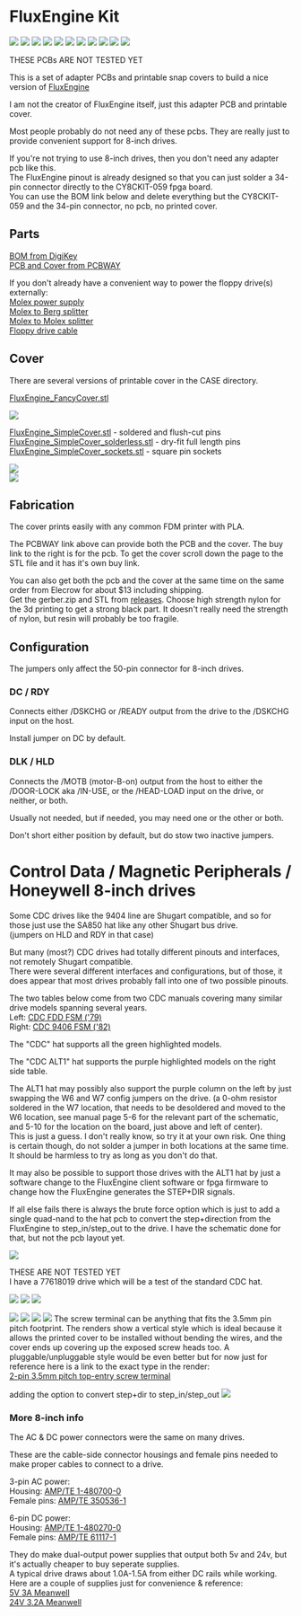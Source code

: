 # FluxEngine Kit

![](PCB/out/FluxEngine_Hat.jpg)
![](PCB/out/FluxEngine_Hat.2.jpg)
![](PCB/out/FluxEngine_Hat.3.jpg)
![](PCB/out/FluxEngine_Hat.4.jpg)
![](PCB/out/FluxEngine_Hat.5.jpg)
![](PCB/out/FluxEngine_Hat.6.jpg)
![](PCB/out/SimpleCover_front.jpg)
![](PCB/out/SimpleCover_back.jpg)
![](PCB/out/FluxEngine_Hat.top.jpg)
![](PCB/out/FluxEngine_Hat.bottom.jpg)
![](PCB/out/FluxEngine_Hat.svg)

THESE PCBs ARE NOT TESTED YET

This is a set of adapter PCBs and printable snap covers to build a nice version of [FluxEngine](http://cowlark.com/fluxengine/)

I am not the creator of FluxEngine itself, just this adapter PCB and printable cover.

Most people probably do not need any of these pcbs. They are really just to provide convenient support for 8-inch drives.

If you're not trying to use 8-inch drives, then you don't need any adapter pcb like this.  
The FluxEngine pinout is already designed so that you can just solder a 34-pin connector directly to the CY8CKIT-059 fpga board.  
You can use the BOM link below and delete everything but the CY8CKIT-059 and the 34-pin connector, no pcb, no printed cover.

## Parts
[BOM from DigiKey](https://www.digikey.com/short/q5zh79n9)  
[PCB and Cover from PCBWAY](https://www.pcbway.com/project/shareproject/FluxEngine_Hat_e3000eb5.html)

If you don't already have a convenient way to power the floppy drive(s) externally:  
[Molex power supply](https://amazon.com/dp/B000MGG6SC)  
[Molex to Berg splitter](https://amazon.com/dp/B0002J1KW6)  
[Molex to Molex splitter](https://amazon.com/dp/B00007JO36)  
[Floppy drive cable](https://amazon.com/dp/B07KDJTMGP)  

## Cover

There are several versions of printable cover in the CASE directory.

[FluxEngine_FancyCover.stl](CASE/out/FluxEngine_FancyCover.stl)

![](CASE/out/FancyCover.jpg)

[FluxEngine_SimpleCover.stl](CASE/out/FluxEngine_SimpleCover.stl) - soldered and flush-cut pins  
[FluxEngine_SimpleCover_solderless.stl](CASE/out/FluxEngine_SimpleCover_solderless.stl) - dry-fit full length pins   
[FluxEngine_SimpleCover_sockets.stl](CASE/out/FluxEngine_SimpleCover_sockets.stl) - square pin sockets  

![](CASE/out/SimpleCover.jpg)  
![](PCB/out/SimpleCover_styles.jpg)

## Fabrication

The cover prints easily with any common FDM printer with PLA.

The PCBWAY link above can provide both the PCB and the cover. The buy link to the right is for the pcb. To get the cover scroll down the page to the STL file and it has it's own buy link.

You can also get both the pcb and the cover at the same time on the same order from Elecrow for about $13 including shipping.  
Get the gerber.zip and STL from [releases](../../releases).
Choose high strength nylon for the 3d printing to get a strong black part. It doesn't really need the strength of nylon, but resin will probably be too fragile.

## Configuration

The jumpers only affect the 50-pin connector for 8-inch drives.  

### DC / RDY
Connects either /DSKCHG or /READY output from the drive to the /DSKCHG input on the host.  

Install jumper on DC by default.

### DLK / HLD
Connects the /MOTB (motor-B-on) output from the host to either the /DOOR-LOCK aka /IN-USE, or the /HEAD-LOAD input on the drive, or neither, or both.

Usually not needed, but if needed, you may need one or the other or both.

Don't short either position by default, but do stow two inactive jumpers.

# Control Data / Magnetic Peripherals / Honeywell 8-inch drives

Some CDC drives like the 9404 line are Shugart compatible, and so for those just use the SA850 hat like any other Shugart bus drive.  
(jumpers on HLD and RDY in that case)

But many (most?) CDC drives had totally different pinouts and interfaces, not remotely Shugart compatible.  
There were several different interfaces and configurations, but of those, it does appear that most drives probably fall into one of two possible pinouts.

The two tables below come from two CDC manuals covering many similar drive models spanning several years.  
Left: [CDC FDD FSM ('79)](PCB/datasheets/CDC_77834769_Y__FDD_FSM.pdf)  
Right: [CDC 9406 FSM ('82)](PCB/datasheets/CDC_77614903_AM__9406_FSM.pdf)  

The "CDC" hat supports all the green highlighted models.

The "CDC ALT1" hat supports the purple highlighted models on the right side table.

The ALT1 hat may possibly also support the purple column on the left by just swapping the W6 and W7 config jumpers on the drive. (a 0-ohm resistor soldered in the W7 location, that needs to be desoldered and moved to the W6 location, see manual page 5-6 for the relevant part of the schematic, and 5-10 for the location on the board, just above and left of center).  
This is just a guess. I don't really know, so try it at your own risk. One thing is certain though, do not solder a jumper in both locations at the same time. It should be harmless to try as long as you don't do that.

It may also be possible to support those drives with the ALT1 hat by just a software change to the FluxEngine client software or fpga firmware to change how the FluxEngine generates the STEP+DIR signals.

If all else fails there is always the brute force option which is just to add a single quad-nand to the hat pcb to convert the step+direction from the FluxEngine to step_in/step_out to the drive. I have the schematic done for that, but not the pcb layout yet.

![](PCB/datasheets/CDC_FDD_pinouts.png)

THESE ARE NOT TESTED YET  
I have a 77618019 drive which will be a test of the standard CDC hat.

![](PCB/out/FluxEngine_Hat_CDC.svg)
![](PCB/out/FluxEngine_Hat_CDC.top.jpg)
![](PCB/out/FluxEngine_Hat_CDC.bottom.jpg)

![](PCB/out/FluxEngine_Hat_CDC_ALT1.svg)
![](PCB/out/FluxEngine_Hat_CDC_ALT1.jpg)
![](PCB/out/FluxEngine_Hat_CDC_ALT1.top.jpg)
![](PCB/out/FluxEngine_Hat_CDC_ALT1.bottom.jpg)
The screw terminal can be anything that fits the 3.5mm pin pitch footprint.
The renders show a vertical style which is ideal because it allows the printed cover to be installed without bending the wires, and the cover ends up covering up the exposed screw heads too.
A pluggable/unpluggable style would be even better but for now just for reference here is a link to the exact type in the render:  
[2-pin 3.5mm pitch top-entry screw terminal](https://www.digikey.com/en/products/detail/on-shore-technology-inc/OSTTF020161/614572)

adding the option to convert step+dir to step_in/step_out
![](PCB/out/FluxEngine_Hat_CDC_ALT1_with_step_convert.svg)

### More 8-inch info

The AC & DC power connectors were the same on many drives.

These are the cable-side connector housings and female pins needed to make proper cables to connect to a drive.

3-pin AC power:  
Housing: [AMP/TE 1-480700-0](https://www.digikey.com/en/products/detail/te-connectivity-amp-connectors/1-480700-0/29339)  
Female pins: [AMP/TE 350536-1](https://www.digikey.com/en/products/detail/te-connectivity-amp-connectors/350536-1/287712)

6-pin DC power:  
Housing: [AMP/TE 1-480270-0](https://www.digikey.com/en/products/detail/te-connectivity-amp-connectors/1-480270-0/15668)  
Female pins: [AMP/TE 61117-1](https://www.digikey.com/en/products/detail/te-connectivity-amp-connectors/61117-1/290254)

They do make dual-output power supplies that output both 5v and 24v, but it's actually cheaper to buy seperate supplies.  
A typical drive draws about 1.0A-1.5A from either DC rails while working.  
Here are a couple of supplies just for convenience & reference:  
[5V 3A Meanwell](https://www.digikey.com/en/products/detail/mean-well-usa-inc/RS-15-5/7706168)  
[24V 3.2A Meanwell](https://www.digikey.com/en/products/detail/mean-well-usa-inc/RS-15-5/7706168)

